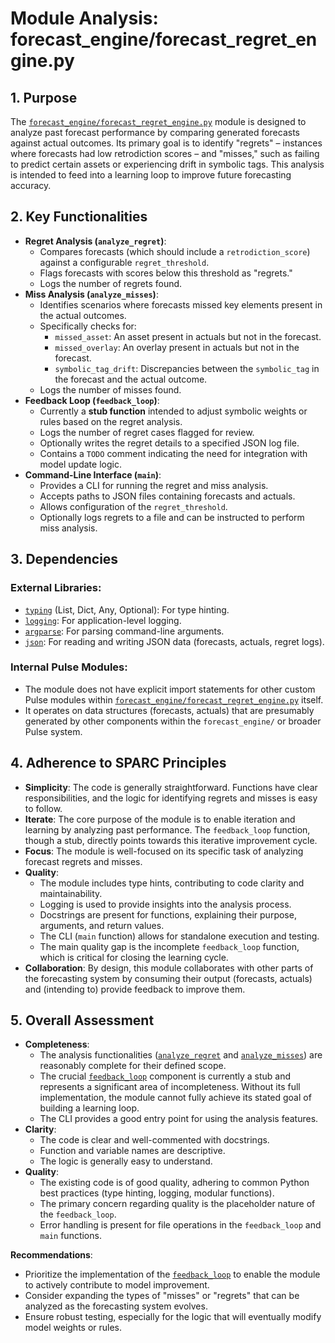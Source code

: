 # Module Analysis: forecast_engine/forecast_regret_engine.py

## 1. Purpose

The [`forecast_engine/forecast_regret_engine.py`](../../forecast_engine/forecast_regret_engine.py:1) module is designed to analyze past forecast performance by comparing generated forecasts against actual outcomes. Its primary goal is to identify "regrets" – instances where forecasts had low retrodiction scores – and "misses," such as failing to predict certain assets or experiencing drift in symbolic tags. This analysis is intended to feed into a learning loop to improve future forecasting accuracy.

## 2. Key Functionalities

*   **Regret Analysis (`analyze_regret`)**:
    *   Compares forecasts (which should include a `retrodiction_score`) against a configurable `regret_threshold`.
    *   Flags forecasts with scores below this threshold as "regrets."
    *   Logs the number of regrets found.
*   **Miss Analysis (`analyze_misses`)**:
    *   Identifies scenarios where forecasts missed key elements present in the actual outcomes.
    *   Specifically checks for:
        *   `missed_asset`: An asset present in actuals but not in the forecast.
        *   `missed_overlay`: An overlay present in actuals but not in the forecast.
        *   `symbolic_tag_drift`: Discrepancies between the `symbolic_tag` in the forecast and the actual outcome.
    *   Logs the number of misses found.
*   **Feedback Loop (`feedback_loop`)**:
    *   Currently a **stub function** intended to adjust symbolic weights or rules based on the regret analysis.
    *   Logs the number of regret cases flagged for review.
    *   Optionally writes the regret details to a specified JSON log file.
    *   Contains a `TODO` comment indicating the need for integration with model update logic.
*   **Command-Line Interface (`main`)**:
    *   Provides a CLI for running the regret and miss analysis.
    *   Accepts paths to JSON files containing forecasts and actuals.
    *   Allows configuration of the `regret_threshold`.
    *   Optionally logs regrets to a file and can be instructed to perform miss analysis.

## 3. Dependencies

### External Libraries:
*   [`typing`](https://docs.python.org/3/library/typing.html) (List, Dict, Any, Optional): For type hinting.
*   [`logging`](https://docs.python.org/3/library/logging.html): For application-level logging.
*   [`argparse`](https://docs.python.org/3/library/argparse.html): For parsing command-line arguments.
*   [`json`](https://docs.python.org/3/library/json.html): For reading and writing JSON data (forecasts, actuals, regret logs).

### Internal Pulse Modules:
*   The module does not have explicit import statements for other custom Pulse modules within [`forecast_engine/forecast_regret_engine.py`](../../forecast_engine/forecast_regret_engine.py:1) itself.
*   It operates on data structures (forecasts, actuals) that are presumably generated by other components within the `forecast_engine/` or broader Pulse system.

## 4. Adherence to SPARC Principles

*   **Simplicity**: The code is generally straightforward. Functions have clear responsibilities, and the logic for identifying regrets and misses is easy to follow.
*   **Iterate**: The core purpose of the module is to enable iteration and learning by analyzing past performance. The `feedback_loop` function, though a stub, directly points towards this iterative improvement cycle.
*   **Focus**: The module is well-focused on its specific task of analyzing forecast regrets and misses.
*   **Quality**:
    *   The module includes type hints, contributing to code clarity and maintainability.
    *   Logging is used to provide insights into the analysis process.
    *   Docstrings are present for functions, explaining their purpose, arguments, and return values.
    *   The CLI (`main` function) allows for standalone execution and testing.
    *   The main quality gap is the incomplete `feedback_loop` function, which is critical for closing the learning cycle.
*   **Collaboration**: By design, this module collaborates with other parts of the forecasting system by consuming their output (forecasts, actuals) and (intending to) provide feedback to improve them.

## 5. Overall Assessment

*   **Completeness**:
    *   The analysis functionalities ([`analyze_regret`](../../forecast_engine/forecast_regret_engine.py:18) and [`analyze_misses`](../../forecast_engine/forecast_regret_engine.py:40)) are reasonably complete for their defined scope.
    *   The crucial [`feedback_loop`](../../forecast_engine/forecast_regret_engine.py:79) component is currently a stub and represents a significant area of incompleteness. Without its full implementation, the module cannot fully achieve its stated goal of building a learning loop.
    *   The CLI provides a good entry point for using the analysis features.
*   **Clarity**:
    *   The code is clear and well-commented with docstrings.
    *   Function and variable names are descriptive.
    *   The logic is generally easy to understand.
*   **Quality**:
    *   The existing code is of good quality, adhering to common Python best practices (type hinting, logging, modular functions).
    *   The primary concern regarding quality is the placeholder nature of the `feedback_loop`.
    *   Error handling is present for file operations in the `feedback_loop` and `main` functions.

**Recommendations**:
*   Prioritize the implementation of the [`feedback_loop`](../../forecast_engine/forecast_regret_engine.py:79) to enable the module to actively contribute to model improvement.
*   Consider expanding the types of "misses" or "regrets" that can be analyzed as the forecasting system evolves.
*   Ensure robust testing, especially for the logic that will eventually modify model weights or rules.